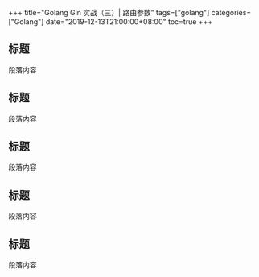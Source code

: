 +++
title="Golang Gin 实战（三）| 路由参数"
tags=["golang"]
categories=["Golang"]
date="2019-12-13T21:00:00+08:00"
toc=true
+++

## 标题

段落内容

## 标题

段落内容

## 标题

段落内容

## 标题

段落内容

## 标题

段落内容
